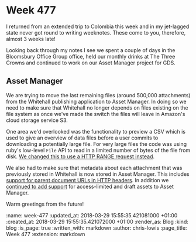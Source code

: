 Week 477
========

I returned from an extended trip to Colombia this week and in my jet-lagged state never got round to writing weeknotes. These come to you, therefore, almost 3 weeks late!

Looking back through my notes I see we spent a couple of days in the Bloomsbury Office Group office, held our monthly drinks at The Three Crowns and continued to work on our Asset Manager project for GDS.

## Asset Manager

We are trying to move the last remaining files (around 500,000 attachments) from the Whitehall publishing application to Asset Manager. In doing so we need to make sure that Whitehall no longer depends on files existing on the file system as once we've made the switch the files will leave in Amazon's cloud storage service S3.

One area we'd overlooked was the functionality to preview a CSV which is used to give an overview of data files before a user commits to downloading a potentially large file. For very large files the code was using ruby's low-level `File` API to read in a limited number of bytes of the file from disk. [We changed this to use a HTTP RANGE request instead](https://github.com/alphagov/whitehall/pull/3826).

We also had to make sure that metadata about each attachment that was previously stored in Whitehall is now stored in Asset Manager. This includes [support for parent document URLs in HTTP headers](https://github.com/alphagov/asset-manager/pull/502). In addition we [continued to add support](https://github.com/alphagov/asset-manager/pull/512) for access-limited and draft assets to Asset Manager.

Warm greetings from the future!


:name: week-477
:updated_at: 2018-03-29 15:55:35.421081000 +01:00
:created_at: 2018-03-29 15:55:35.421072000 +01:00
:render_as: Blog
:kind: blog
:is_page: true
:written_with: markdown
:author: chris-lowis
:page_title: Week 477
:extension: markdown
